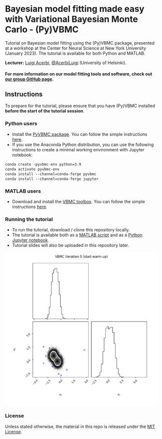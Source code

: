 # Bayesian model fitting made easy with Variational Bayesian Monte Carlo - (Py)VBMC

Tutorial on Bayesian model fitting using the (Py)VBMC package, presented at a workshop at the Center for Neural Science at New York University (January 2023).
The tutorial is available for both Python and MATLAB.

**Lecturer:** [Luigi Acerbi](https://www.helsinki.fi/en/researchgroups/machine-and-human-intelligence), [@AcerbiLuigi](https://twitter.com/AcerbiLuigi) (University of Helsinki).

#### For more information on our model fitting tools and software, check out [our group GitHub page](https://github.com/acerbilab).

## Instructions

To prepare for the tutorial, please ensure that you have (Py)VBMC installed **before the start of the tutorial session**.

### Python users

- Install the [PyVBMC package](https://github.com/acerbilab/pyvbmc). You can follow the simple instructions [here](https://acerbilab.github.io/pyvbmc/installation.html).
- If you use the Anaconda Python distribution, you can use the following instructions to create a minimal working environment with Jupyter notebook:
```
conda create -pyvbmc-env python=3.9
conda activate pyvbmc-env
conda install --channel=conda-forge pyvbmc
conda install --channel=conda-forge jupyter
```

### MATLAB users

- Download and install the [VBMC toolbox](https://github.com/acerbilab/vbmc). You can follow the simple instructions [here](https://github.com/acerbilab/vbmc#installation).

### Running the tutorial

- To run the tutorial, download / clone this repository locally. 
- The tutorial is available both as a [MATLAB script](./nyu2023_bayes_tutorial_matlab.m) and as a [Python Jupyter notebook](./nyu2023_bayes_tutorial_python.ipynb).
- Tutorial slides will also be uploaded in this repository later.

![PyVBMC demo](vbmc_animation.gif)

### License

Unless stated otherwise, the material in this repo is released under the [MIT License](LICENSE).

